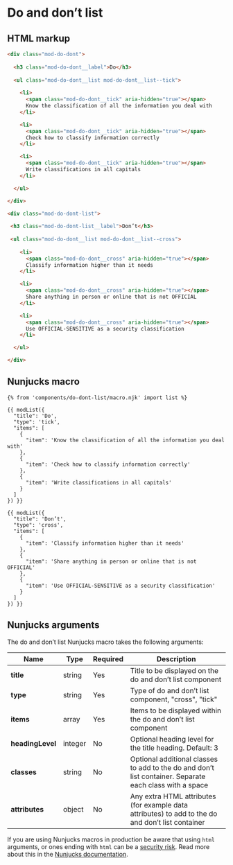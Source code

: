# Do and don’t list

## HTML markup

```html
<div class="mod-do-dont">
  
  <h3 class="mod-do-dont__label">Do</h3>
  
  <ul class="mod-do-dont__list mod-do-dont__list--tick">
    
    <li>
      <span class="mod-do-dont__tick" aria-hidden="true"></span>
      Know the classification of all the information you deal with
    </li>

    <li>
      <span class="mod-do-dont__tick" aria-hidden="true"></span>
      Check how to classify information correctly
    </li>

    <li>
      <span class="mod-do-dont__tick" aria-hidden="true"></span>
      Write classifications in all capitals
    </li>

  </ul>

</div>

<div class="mod-do-dont-list">
 
 <h3 class="mod-do-dont-list__label">Don’t</h3>
 
 <ul class="mod-do-dont__list mod-do-dont__list--cross">
    
    <li>
      <span class="mod-do-dont__cross" aria-hidden="true"></span>
      Classify information higher than it needs
    </li>

    <li>
      <span class="mod-do-dont__cross" aria-hidden="true"></span>
      Share anything in person or online that is not OFFICIAL
    </li>

    <li>
      <span class="mod-do-dont__cross" aria-hidden="true"></span>
      Use OFFICIAL-SENSITIVE as a security classification
    </li>

  </ul>

</div>
```

## Nunjucks macro

```
{% from 'components/do-dont-list/macro.njk' import list %}

{{ modList({
  "title": 'Do',
  "type": 'tick',
  "items": [
    {
      "item": 'Know the classification of all the information you deal with'
    },
    {
      "item": 'Check how to classify information correctly'
    },
    {
      "item": 'Write classifications in all capitals'
    }
  ]
}) }}

{{ modList({
  "title": 'Don’t',
  "type": 'cross',
  "items": [
    {
      "item": 'Classify information higher than it needs'
    },
    {
      "item": 'Share anything in person or online that is not OFFICIAL'
    },
    {
      "item": 'Use OFFICIAL-SENSITIVE as a security classification'
    }
  ]
}) }}
```

## Nunjucks arguments

The do and don’t list Nunjucks macro takes the following arguments:

| Name              | Type     | Required  | Description |
| ------------------|----------|-----------|-------------|
| **title**         | string   | Yes       | Title to be displayed on the do and don’t list component |
| **type**          | string   | Yes       | Type of do and don’t list component, "cross", "tick" |
| **items**         | array    | Yes       | Items to be displayed within the do and don’t list component |
| **headingLevel**  | integer  | No        | Optional heading level for the title heading. Default: 3 |
| **classes**       | string   | No        | Optional additional classes to add to the do and don’t list container. Separate each class with a space |
| **attributes**    | object   | No        | Any extra HTML attributes (for example data attributes) to add to the do and don’t list container |

If you are using Nunjucks macros in production be aware that using `html` arguments, or ones ending with `html` can be a [security risk](https://developer.mozilla.org/en-US/docs/Glossary/Cross-site_scripting). Read more about this in the [Nunjucks documentation](https://mozilla.github.io/nunjucks/api.html#user-defined-templates-warning).
